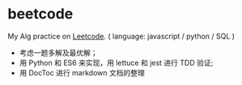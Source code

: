 # beetcode
My Alg practice on [Leetcode](https://leetcode-cn.com). ( language: javascript / python / SQL )

* 考虑一题多解及最优解；
* 用 Python 和 ES6 来实现，用 lettuce 和 jest 进行 TDD 验证;
* 用 DocToc 进行 markdown 文档的整理